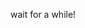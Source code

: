 <!--

Projects view are below (just give it a try <b>):-
  
|💻Content        |🔗 Link                                                   |code|
|  ---             |   ---                                                   |---|
|🔢Animated-countdown| [view](https://lucky-florentine-900227.netlify.app/)   |--[code]-- |
|🔢Auto-text      | [view](https://majestic-gumdrop-9a857d.netlify.app/)      |[code] |
| 💱Exchange rate | [view](https://nimble-narwhal-6026c5.netlify.app/)        |[code] |
| 🏣Feedback-UI   | [view](https://lambent-buttercream-5ebba3.netlify.app/)   |[code] |
|💁 Form          | [view](https://stellular-pony-52fd34.netlify.app/)        |[code] |
| 🧑‍💼Git Profile   | [view](https://glowing-croquembouch4492dc.netlify.app/)   |[code] |
| 🧑‍💼Profile-card  | [view](https://dapper-sundae-227be0.netlify.app/)         |[code] |
| 🐅Pokedex       | [view](https://visionary-bombolone-c3b8f0.netlify.app/)   |[code] |
| ℹ️ Quiz-site      | [view](https://rainbow-marshmallow-85507a.netlify.app/)   |[code] |
| 📔Netflix-navigation| [view](https://unique-sable-d3aa86.netlify.app/)      |[code] |
| 🎴Expand-card   | [view](https://legendary-shortbread-ece861.netlify.app/)  |[-code-](https://github.com/Khush1009i/mini--projects/tree/cd5c569e20ad49279922208fd57271f85ccd930f/expanding%20cards) |
| 🧗‍♂️Hang-man Game | [view](https://keen-quokka-8f1b52.netlify.app/)           |[code] |
  |
| | |[code] |

---

|💻Content          |🔗 Link                                                   |👨‍💻code|
|---                 |---                                                       |---                     |  
|Ani                 |[code]( https://github.com/Khush1009i/mini--projects/tree/main/animation-countdown)|
|Auto-text           |[code](https://github.com/Khush1009i/mini--projects/tree/main/auto-text)           |
|Exchange rate       |[code](https://github.com/Khush1009i/mini--projects/tree/main/exchange-rate)       |
|Expanding cards     |[code](https://github.com/Khush1009i/mini--projects/tree/main/expanding%20cards)   |
|Feedback            |[code](https://github.com/Khush1009i/mini--projects/tree/main/feedback-UI)         |
|Forms               |[code](https://github.com/Khush1009i/mini--projects/tree/main/form)                |
|GitHub profile      |[code](https://github.com/Khush1009i/mini--projects/tree/main/github%20profiles)   |
|Hangman             |[code](https://github.com/Khush1009i/mini--projects/tree/main/hangman)             |
| 🛹Hover-board      |[code](https://github.com/Khush1009i/mini--projects/tree/main/Hoverboard)|[view](https://resplendent-kitsune-2b2a01.netlify.app/) |
|🎮Keycodes(Game)   |[code](https://github.com/Khush1009i/mini--projects/tree/main/keycodes!)|[view](https://joyful-crostata-81d07a.netlify.app/)|
|Mobile navigation   |[code]( https://github.com/Khush1009i/mini--projects/tree/main/mobile-navigation)  |
|🔏Password generator |[code](https://github.com/Khush1009i/mini--projects/tree/main/password-generator)  | [view](https://aquamarine-elf-603e9a.netlify.app/)|
|Pokedex             |[code](https://github.com/Khush1009i/mini--projects/tree/main/pokedex)             |
|Profile card        |[code](https://github.com/Khush1009i/mini--projects/tree/main/profile-card)        |
|Quizapp             |[code](https://github.com/Khush1009i/mini--projects/tree/main/quizapp)             |
|📑Quote-Generator   |[code](https://github.com/Khush1009i/mini--projects/tree/main/quote-Gen )|[view](https://visionary-malasada-77e9d7.netlify.app/) 

-->
wait for a while!
